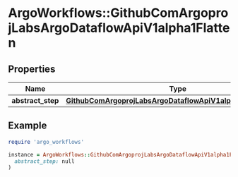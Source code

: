 # ArgoWorkflows::GithubComArgoprojLabsArgoDataflowApiV1alpha1Flatten

## Properties

| Name | Type | Description | Notes |
| ---- | ---- | ----------- | ----- |
| **abstract_step** | [**GithubComArgoprojLabsArgoDataflowApiV1alpha1AbstractStep**](GithubComArgoprojLabsArgoDataflowApiV1alpha1AbstractStep.md) |  | [optional] |

## Example

```ruby
require 'argo_workflows'

instance = ArgoWorkflows::GithubComArgoprojLabsArgoDataflowApiV1alpha1Flatten.new(
  abstract_step: null
)
```

